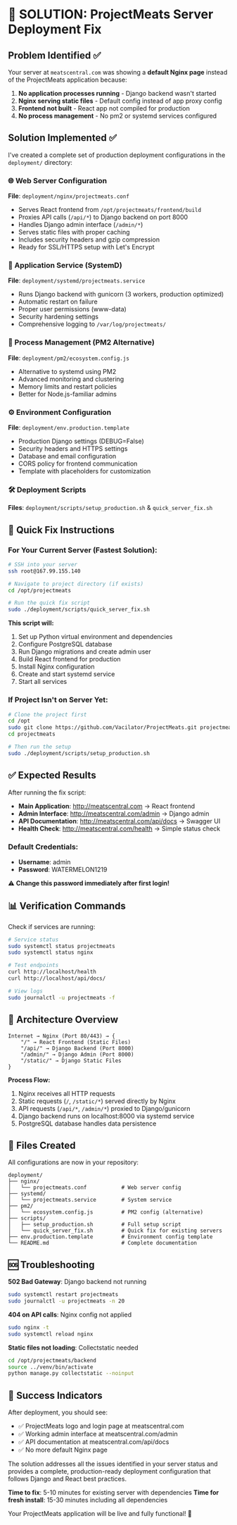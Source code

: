 # 🎯 SOLUTION: ProjectMeats Server Deployment Fix

## Problem Identified ✅

Your server at `meatscentral.com` was showing a **default Nginx page** instead of the ProjectMeats application because:

1. **No application processes running** - Django backend wasn't started
2. **Nginx serving static files** - Default config instead of app proxy config
3. **Frontend not built** - React app not compiled for production
4. **No process management** - No pm2 or systemd services configured

## Solution Implemented ✅

I've created a complete set of production deployment configurations in the `deployment/` directory:

### 🌐 Web Server Configuration
**File**: `deployment/nginx/projectmeats.conf`
- Serves React frontend from `/opt/projectmeats/frontend/build`
- Proxies API calls (`/api/*`) to Django backend on port 8000
- Handles Django admin interface (`/admin/*`)  
- Serves static files with proper caching
- Includes security headers and gzip compression
- Ready for SSL/HTTPS setup with Let's Encrypt

### 🚀 Application Service (SystemD)
**File**: `deployment/systemd/projectmeats.service`
- Runs Django backend with gunicorn (3 workers, production optimized)
- Automatic restart on failure
- Proper user permissions (www-data)
- Security hardening settings
- Comprehensive logging to `/var/log/projectmeats/`

### 🔄 Process Management (PM2 Alternative)
**File**: `deployment/pm2/ecosystem.config.js`
- Alternative to systemd using PM2
- Advanced monitoring and clustering
- Memory limits and restart policies
- Better for Node.js-familiar admins

### ⚙️ Environment Configuration
**File**: `deployment/env.production.template`
- Production Django settings (DEBUG=False)
- Security headers and HTTPS settings
- Database and email configuration
- CORS policy for frontend communication
- Template with placeholders for customization

### 🛠️ Deployment Scripts
**Files**: `deployment/scripts/setup_production.sh` & `quick_server_fix.sh`

## 🚀 Quick Fix Instructions

### For Your Current Server (Fastest Solution):

```bash
# SSH into your server
ssh root@167.99.155.140

# Navigate to project directory (if exists)
cd /opt/projectmeats

# Run the quick fix script
sudo ./deployment/scripts/quick_server_fix.sh
```

**This script will:**
1. Set up Python virtual environment and dependencies
2. Configure PostgreSQL database
3. Run Django migrations and create admin user
4. Build React frontend for production
5. Install Nginx configuration
6. Create and start systemd service
7. Start all services

### If Project Isn't on Server Yet:

```bash
# Clone the project first
cd /opt
sudo git clone https://github.com/Vacilator/ProjectMeats.git projectmeats
cd projectmeats

# Then run the setup
sudo ./deployment/scripts/setup_production.sh
```

## ✅ Expected Results

After running the fix script:

- **Main Application**: http://meatscentral.com → React frontend
- **Admin Interface**: http://meatscentral.com/admin → Django admin
- **API Documentation**: http://meatscentral.com/api/docs → Swagger UI
- **Health Check**: http://meatscentral.com/health → Simple status check

### Default Credentials:
- **Username**: admin
- **Password**: WATERMELON1219

⚠️ **Change this password immediately after first login!**

## 📊 Verification Commands

Check if services are running:
```bash
# Service status
sudo systemctl status projectmeats
sudo systemctl status nginx

# Test endpoints
curl http://localhost/health
curl http://localhost/api/docs/

# View logs
sudo journalctl -u projectmeats -f
```

## 🔧 Architecture Overview

```
Internet → Nginx (Port 80/443) → {
    "/" → React Frontend (Static Files)
    "/api/" → Django Backend (Port 8000)
    "/admin/" → Django Admin (Port 8000)  
    "/static/" → Django Static Files
}
```

**Process Flow:**
1. Nginx receives all HTTP requests
2. Static requests (`/`, `/static/*`) served directly by Nginx
3. API requests (`/api/*`, `/admin/*`) proxied to Django/gunicorn
4. Django backend runs on localhost:8000 via systemd service
5. PostgreSQL database handles data persistence

## 📁 Files Created

All configurations are now in your repository:

```
deployment/
├── nginx/
│   └── projectmeats.conf           # Web server config
├── systemd/  
│   └── projectmeats.service        # System service
├── pm2/
│   └── ecosystem.config.js         # PM2 config (alternative)
├── scripts/
│   ├── setup_production.sh         # Full setup script
│   └── quick_server_fix.sh         # Quick fix for existing servers
├── env.production.template         # Environment config template
└── README.md                       # Complete documentation
```

## 🆘 Troubleshooting

**502 Bad Gateway**: Django backend not running
```bash
sudo systemctl restart projectmeats
sudo journalctl -u projectmeats -n 20
```

**404 on API calls**: Nginx config not applied
```bash  
sudo nginx -t
sudo systemctl reload nginx
```

**Static files not loading**: Collectstatic needed
```bash
cd /opt/projectmeats/backend
source ../venv/bin/activate
python manage.py collectstatic --noinput
```

## 🎉 Success Indicators

After deployment, you should see:
- ✅ ProjectMeats logo and login page at meatscentral.com
- ✅ Working admin interface at meatscentral.com/admin
- ✅ API documentation at meatscentral.com/api/docs
- ✅ No more default Nginx page

The solution addresses all the issues identified in your server status and provides a complete, production-ready deployment configuration that follows Django and React best practices.

**Time to fix**: 5-10 minutes for existing server with dependencies
**Time for fresh install**: 15-30 minutes including all dependencies

Your ProjectMeats application will be live and fully functional! 🚀